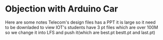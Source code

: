 # Objection with Arduino Car
 Here are some notes
 Telecom's design files has a PPT it is large so it need to be downladed to view
 IOT's students have 3 pt files which are over 100M so we change it into LFS and push it(which are best.pt bestt.pt and last.pt)
